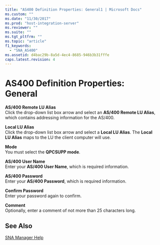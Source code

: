 ```yaml
---
title: "AS400 Definition Properties: General1 | Microsoft Docs"
ms.custom: ""
ms.date: "11/30/2017"
ms.prod: "host-integration-server"
ms.reviewer: ""
ms.suite: ""
ms.tgt_pltfrm: ""
ms.topic: "article"
f1_keywords: 
  - "SNA_AS400"
ms.assetid: d4bac29b-8a5d-4ec4-8685-946b3b31fffe
caps.latest.revision: 4
---
```

# AS400 Definition Properties: General
**AS/400 Remote LU Alias**  
 Click the drop-down list box arrow and select an **AS/400 Remote LU Alias**, which contains addressing information for the AS/400.  
  
 **Local LU Alias**  
 Click the drop-down list box arrow and select a **Local LU Alias**. The **Local LU Alias** maps to the LU the client computer will use.  
  
 **Mode**  
 You must select the **QPCSUPP mode**.  
  
 **AS/400 User Name**  
 Enter your **AS/400 User Name**, which is required information.  
  
 **AS/400 Password**  
 Enter your **AS/400 Password**, which is required information.  
  
 **Confirm Password**  
 Enter your password again to confirm.  
  
 **Comment**  
 Optionally, enter a comment of not more than 25 characters long.  
  
## See Also  
 [SNA Manager Help](../HIS2010/sna-manager-help2.md)